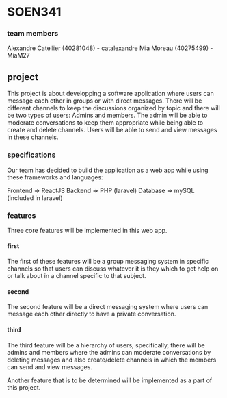 # SOEN341

### team members
Alexandre Catellier (40281048) - catalexandre
Mia Moreau (40275499) - MiaM27

## project
This project is about developping a software application where users can message each other in groups or with direct messages. There will be different channels to keep the discussions organized by topic and there will be two types of users: Admins and members.
The admin will be able to moderate conversations to keep them appropriate while being able to create and delete channels. Users will be able to send and view messages in these channels.

### specifications
Our team has decided to build the application as a web app while using these frameworks and languages:

Frontend => ReactJS
Backend => PHP (laravel)
Database => mySQL (included in laravel)

### features
Three core features will be implemented in this web app.

#### first
The first of these features will be a group messaging system in specific channels so that users can discuss whatever it is they which to get help on or talk about in a channel specific to that subject.

#### second
The second feature will be a direct messaging system where users can message each other directly to have a private conversation.

#### third
The third feature will be a hierarchy of users, specifically, there will be admins and members where the admins can moderate conversations by deleting messages and also create/delete channels in which the members can send and view messages.

Another feature that is to be determined will be implemented as a part of this project.